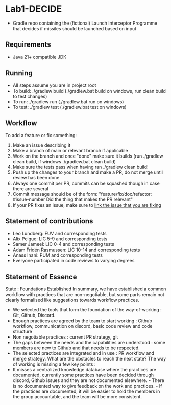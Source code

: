 # Lab1-DECIDE
* Gradle repo containing the (fictional) Launch Interceptor Programme that decides if missiles should be launched based on input
## Requirements
* Java 21+ compatible JDK
## Running
* All steps assume you are in project root
* To build: ./gradlew build (./gradlew.bat build on windows, run clean build to test changes)
* To run: ./gradlew run (./gradlew.bat run on windows)
* To test: ./gradlew test (./gradlew.bat test on windows)
## Workflow
To add a feature or fix something:
1. Make an issue describing it
2. Make a branch of main or relevant branch if applicable
3. Work on the branch and once "done" make sure it builds (run ./gradlew clean build, if windows ./gradlew.bat clean build)
4. Make sure the tests pass when having ran ./gradlew clean build!
5. Push up the changes to your branch and make a PR, do not merge until review has been done
6. Always one commit per PR, commits can be squashed though in case there are several
7. Commit message should be of the form: "feature/fix/doc/refactor: #issue-number Did the thing that makes the PR relevant"
8. If your PR fixes an issue, make sure to [link the issue that you are fixing](https://docs.github.com/en/issues/tracking-your-work-with-issues/using-issues/linking-a-pull-request-to-an-issue)
## Statement of contributions
* Leo Lundberg: FUV and corresponding tests
* Alix Peigue: LIC 5-9 and corresponding tests
* Samer Jameel: LIC 0-4 and corresponding tests
* Adam Fridén Rasmussen: LIC 10-14 and corresponding tests
* Anass Inani: PUM and corresponding tests
* Everyone participated in code reviews to varying degrees
## Statement of Essence
State : Foundations Established
In summary, we have established a common workflow with practices that
are non-negotiable, but some parts remain not clearly formalised like
suggestions towards workflow practices.
- We selected the tools that form the foundation of the way-of-working :
Git, Github, Discord.
- Enough practices are agreed by the team to start working : Github
workflow, communication on discord, basic code review and code
structure
- Non negotiable practices : current PR strategy, git
- The gaps between the needs and the capabilities are understood : some
members are new to Github and that needs to be respected.
- The selected practices are integrated and in use : PR workflow and
merge strategy.
What are the obstacles to reach the next state? The way of working is
missing a few key points :
- It misses a centralized knowledge database where the practices are
documented, currently some practices have been decided through discord,
Github issues and they are not documented elsewhere. - There is no
documented way to give feedback on the work and practices. - If the
practices are documented, it will be easier to hold the members in the
group accountable, and the team will be more consistent.


